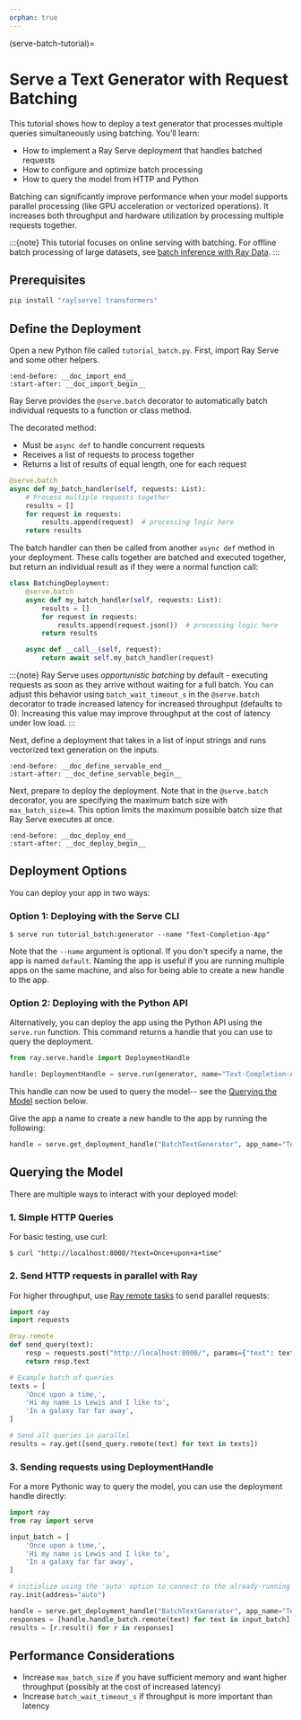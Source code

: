 ```yaml
---
orphan: true
---
```


(serve-batch-tutorial)=

# Serve a Text Generator with Request Batching

This tutorial shows how to deploy a text generator that processes multiple queries simultaneously using batching. You'll learn:

- How to implement a Ray Serve deployment that handles batched requests
- How to configure and optimize batch processing
- How to query the model from HTTP and Python

Batching can significantly improve performance when your model supports parallel processing (like GPU acceleration or vectorized operations).
It increases both throughput and hardware utilization by processing multiple requests together.

:::{note}
This tutorial focuses on online serving with batching. For offline batch processing of large datasets, see [batch inference with Ray Data](batch_inference_home).
:::

## Prerequisites

```python
pip install "ray[serve] transformers"
```

## Define the Deployment
Open a new Python file called `tutorial_batch.py`. First, import Ray Serve and some other helpers.

```{literalinclude} ../doc_code/tutorial_batch.py
:end-before: __doc_import_end__
:start-after: __doc_import_begin__
```

Ray Serve provides the `@serve.batch` decorator to automatically batch individual requests to
a function or class method.

The decorated method:
- Must be `async def` to handle concurrent requests
- Receives a list of requests to process together
- Returns a list of results of equal length, one for each request

```python
@serve.batch
async def my_batch_handler(self, requests: List):
    # Process multiple requests together
    results = []
    for request in requests:
        results.append(request)  # processing logic here
    return results
```

The batch handler can then be called from another `async def` method in your deployment.
These calls together are batched and executed together, but return an individual result as if
they were a normal function call:

```python
class BatchingDeployment:
    @serve.batch
    async def my_batch_handler(self, requests: List):
        results = []
        for request in requests:
            results.append(request.json())  # processing logic here
        return results

    async def __call__(self, request):
        return await self.my_batch_handler(request)
```

:::{note}
Ray Serve uses *opportunistic batching* by default - executing requests as 
soon as they arrive without waiting for a full batch. You can adjust this behavior using 
`batch_wait_timeout_s` in the `@serve.batch` decorator to trade increased latency
for increased throughput (defaults to 0). Increasing this value may improve throughput
at the cost of latency under low load.
:::

Next, define a deployment that takes in a list of input strings and runs 
vectorized text generation on the inputs.

```{literalinclude} ../doc_code/tutorial_batch.py
:end-before: __doc_define_servable_end__
:start-after: __doc_define_servable_begin__
```

Next, prepare to deploy the deployment. Note that in the `@serve.batch` decorator, you
are specifying the maximum batch size with `max_batch_size=4`. This option limits
the maximum possible batch size that Ray Serve executes at once.

```{literalinclude} ../doc_code/tutorial_batch.py
:end-before: __doc_deploy_end__
:start-after: __doc_deploy_begin__
```

## Deployment Options

You can deploy your app in two ways:

### Option 1: Deploying with the Serve CLI
```console
$ serve run tutorial_batch:generator --name "Text-Completion-App"
```

Note that the `--name` argument is optional. If you don't specify a name, the app is named `default`.
 Naming the app is useful if you are running multiple apps on the same machine, and 
also for being able to create a new handle to the app.

### Option 2: Deploying with the Python API

Alternatively, you can deploy the app using the Python API using the `serve.run` function. 
This command returns a handle that you can use to query the deployment.

```python
from ray.serve.handle import DeploymentHandle

handle: DeploymentHandle = serve.run(generator, name="Text-Completion-App")
```

This handle can now be used to query the model-- see the [Querying the Model](#querying-the-model) section below.

Give the app a name to create a new handle to the app by running the 
following:

```python
handle = serve.get_deployment_handle("BatchTextGenerator", app_name="Text-Completion-App")
```

## Querying the Model

There are multiple ways to interact with your deployed model:

### 1. Simple HTTP Queries
For basic testing, use curl:

```console
$ curl "http://localhost:8000/?text=Once+upon+a+time"
```

### 2. Send HTTP requests in parallel with Ray
For higher throughput, use [Ray remote tasks](ray-remote-functions) to send parallel requests:

```python
import ray
import requests

@ray.remote
def send_query(text):
    resp = requests.post("http://localhost:8000/", params={"text": text})
    return resp.text

# Example batch of queries
texts = [
    'Once upon a time,',
    'Hi my name is Lewis and I like to',
    'In a galaxy far far away',
]

# Send all queries in parallel
results = ray.get([send_query.remote(text) for text in texts])
```

### 3. Sending requests using DeploymentHandle
For a more Pythonic way to query the model, you can use the deployment handle directly:

```python
import ray
from ray import serve

input_batch = [
    'Once upon a time,',
    'Hi my name is Lewis and I like to',
    'In a galaxy far far away',
]

# initialize using the 'auto' option to connect to the already-running Ray cluster
ray.init(address="auto")

handle = serve.get_deployment_handle("BatchTextGenerator", app_name="Text-Completion-App")
responses = [handle.handle_batch.remote(text) for text in input_batch]
results = [r.result() for r in responses]
```

## Performance Considerations

- Increase `max_batch_size` if you have sufficient memory and want higher throughput (possibly at the cost of increased latency)
- Increase `batch_wait_timeout_s` if throughput is more important than latency